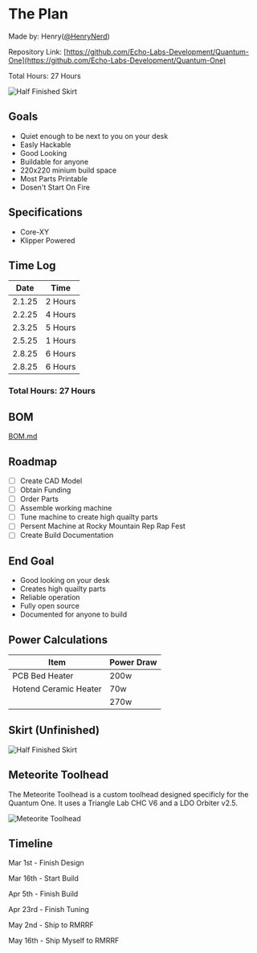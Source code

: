 # The Plan

Made by: Henry([@HenryNerd](https://github.com/HenryNerd))

Repository Link: [https://github.com/Echo-Labs-Development/Quantum-One](https://github.com/Echo-Labs-Development/Quantum-One)

Total Hours: 27 Hours

![Half Finished Skirt](https://cdn.hackclubber.dev/slackcdn/d5411b4c1f57aa26d3dc3938b8890322.png)

## Goals
- Quiet enough to be next to you on your desk
- Easly Hackable
- Good Looking
- Buildable for anyone
- 220x220 minium build space
- Most Parts Printable
- Dosen't Start On Fire

## Specifications
- Core-XY
- Klipper Powered

## Time Log
| Date | Time |
| -------- | -------- |
| 2.1.25 | 2 Hours |
| 2.2.25 | 4 Hours |
| 2.3.25 | 5 Hours |
| 2.5.25 | 1 Hours |
| 2.8.25 | 6 Hours |
| 2.8.25 | 6 Hours |

### Total Hours: 27 Hours

## BOM
[BOM.md](https://github.com/Echo-Labs-Development/Quantum-One/blob/8280ed5a5fece50f8bd1d9ca4763da4ab5bdc901/BOM.md)

## Roadmap
- [ ] Create CAD Model
- [ ] Obtain Funding
- [ ] Order Parts
- [ ] Assemble working machine
- [ ] Tune machine to create high quailty parts
- [ ] Persent Machine at Rocky Mountain Rep Rap Fest
- [ ] Create Build Documentation

## End Goal
- Good looking on your desk
- Creates high quailty parts
- Reliable operation
- Fully open source
- Documented for anyone to build

## Power Calculations
| Item | Power Draw |
| ------ | ------ |
| PCB Bed Heater | 200w |
| Hotend Ceramic Heater | 70w |
| | 270w |

## Skirt (Unfinished)
![Half Finished Skirt](https://cloud-o589vt3c5-hack-club-bot.vercel.app/0screenshot_2025-02-03_at_9.30.14___pm.png)

## Meteorite Toolhead
The Meteorite Toolhead is a custom toolhead designed specificly for the Quantum One. It uses a Triangle Lab CHC V6 and a LDO Orbiter v2.5. 


![Meteorite Toolhead](https://cdn.hackclubber.dev/slackcdn/c8221ae918d158a0b5529569b7dc8516.png)

## Timeline
Mar 1st - Finish Design

Mar 16th - Start Build

Apr 5th - Finish Build

Apr 23rd - Finish Tuning

May 2nd - Ship to RMRRF

May 16th - Ship Myself to RMRRF
